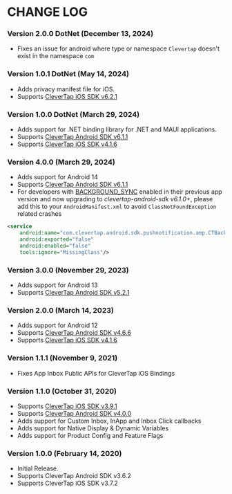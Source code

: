 # CHANGE LOG
### Version 2.0.0 DotNet (December 13, 2024)

* Fixes an issue for android where type or namespace `Clevertap` doesn't exist in the namespace `com`

### Version 1.0.1 DotNet (May 14, 2024)

* Adds privacy manifest file for iOS.
* Supports [CleverTap iOS SDK v6.2.1](https://github.com/CleverTap/clevertap-ios-sdk/releases/tag/6.2.1)

### Version 1.0.0 DotNet (March 29, 2024)

* Adds support for .NET binding library for .NET and MAUI applications.
* Supports [CleverTap Android SDK v6.1.1](https://github.com/CleverTap/clevertap-android-sdk/releases/tag/corev6.1.1)
* Supports [CleverTap iOS SDK v4.1.6](https://github.com/CleverTap/clevertap-ios-sdk/releases/tag/4.1.6)

### Version 4.0.0 (March 29, 2024)

* Adds support for Android 14
* Supports [CleverTap Android SDK v6.1.1](https://github.com/CleverTap/clevertap-android-sdk/releases/tag/corev6.1.1)
* For developers with [BACKGROUND_SYNC](https://developer.clevertap.com/docs/android-push#pull-notification) enabled in their previous app version and now upgrading to _clevertap-android-sdk v6.1.0+_, please add this to your `AndroidManifest.xml` to avoid `ClassNotFoundException` related crashes

```xml
<service 
    android:name="com.clevertap.android.sdk.pushnotification.amp.CTBackgroundJobService"
    android:exported="false"
    android:enabled="false"
    tools:ignore="MissingClass"/>
```

### Version 3.0.0 (November 29, 2023)

* Adds support for Android 13
* Supports [CleverTap Android SDK v5.2.1](https://github.com/CleverTap/clevertap-android-sdk/releases/tag/corev5.2.1_xpsv1.5.4)

### Version 2.0.0 (March 14, 2023)

* Adds support for Android 12
* Supports [CleverTap Android SDK v4.6.6](https://github.com/CleverTap/clevertap-android-sdk/releases/tag/corev4.6.6)
* Supports [CleverTap iOS SDK v4.1.6](https://github.com/CleverTap/clevertap-ios-sdk/releases/tag/4.1.6)

### Version 1.1.1 (November 9, 2021)

* Fixes App Inbox Public APIs for CleverTap iOS Bindings

### Version 1.1.0 (October 31, 2020)

* Supports [CleverTap iOS SDK v3.9.1](https://github.com/CleverTap/clevertap-ios-sdk/releases/tag/3.9.1)
* Supports [CleverTap Android SDK v4.0.0](https://github.com/CleverTap/clevertap-android-sdk/releases/tag/core-v4.0.0)
* Adds support for Custom Inbox, InApp and Inbox Click callbacks
* Adds support for Native Display & Dynamic Variables
* Adds support for Product Config and Feature Flags

### Version 1.0.0 (February 14, 2020)

* Initial Release.
* Supports CleverTap Android SDK v3.6.2
* Supports CleverTap iOS SDK v3.7.2

